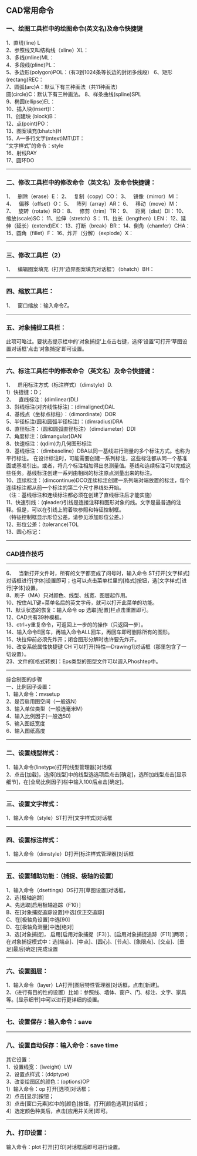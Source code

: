 ## CAD常用命令
### 一、绘图工具栏中的绘图命令(英文名)及命令快捷键
1、直线(line) L  
2、参照线又叫结构线（xline）XL：  
3、多线(mline)ML：  
4、多段线(pline)PL：  
5、多边形(polygon)POL：（有3到1024条等长边的封闭多线段）
6、矩形(rectang)REC：  
7、圆弧(arc)A：默认下有三种画法（共11种画法）  
圆(circle)C：默认下有三种画法。
8、样条曲线(spline)SPL  
9、椭圆(ellipse)EL：  
10、插入块(insert)I：  
11、创建块 (block)B：  
12、点(point)PO：  
13、图案填充(bhatch)H  
15、A—多行文字(mtext)MT\DT：  
“文字样式”的命令：style  
16、射线RAY  
17、圆环DO  

---

### 二、修改工具栏中的修改命令（英文名）及命令快捷键：
1、   删除（erase）E：
2、   复制（copy）CO： 
3、   镜像（mirror）MI：
4、   偏移（offset）O：
5、   阵列（array）AR：
6、   移动（move）M：
7、   旋转（rotate）RO：
8、   修剪（trim）TR：
9、   距离（dist）DI：
10、缩放(scale)SC： 
11、拉伸（stretch）S：
11、拉长（lengthen）LEN： 
12、延伸（延长）(extend)EX：
13、打断（break）BR：
14、倒角（chamfer）CHA：
15、圆角（fillet）F：
16、炸开（分解）（explode）X：

---

### 三、修改工具栏（2）
1、   编辑图案填充（打开‘边界图案填充对话框’）（bhatch）BH：

---

### 四、缩放工具栏：
1、   窗口缩放：输入命令Z。

---

### 五、对象捕捉工具栏：  
此项可略过。要状态提示栏中的‘对象捕捉’上点击右键，选择‘设置’可打开‘草图设置对话框’点击‘对象捕捉’即可设置。

---

### 六、标注工具栏中的修改命令（英文名）及命令快捷键：
1、   启用标注方式（标注样式）（dimstyle）D.  
1）快捷键：D；  
2、   直线标注：(dimlinear)DLI  
3、斜线标注(对齐线性标注)：(dimaligned)DAL  
4、基线点（坐标点标柱）：（dimordinate）DOR  
5、半径标注(圆和圆弧半径标注)：(dimradius)DRA  
6、直径标注：（圆和圆弧直径标注）（dimdiameter）DDI  
7、角度标注：(dimangular)DAN  
8、快速标注：(qdim)为几何图形标注  
9、基线标注：（dimbaseline）DBA以同一基线进行测量的多个标注方式。也称为平行标注。 在设计标注时，可能需要创建一系列标注，这些标注都从同一个基准面或基准引出。或者，将几个标注相加得出总测量值。基线和连续标注可以完成这些任务。基线标注创建一系列由相同的标注原点测量出来的标注。  
10、连续标注：(dimcontinue)DCO连续标注创建一系列端对端放置的标注，每个连续标注都从前一个标注的第二个尺寸界线处开始。  
（注：基线标注和连续标注都必须在创建了直线标注后才能实施）  
11、快速引线：(qleader)引线是连接注释和图形对象的线。文字是最普通的注释。但是，可以在引线上附着块参照和特征控制框。  
（特征控制框显示形位公差。请参见添加形位公差。）  
12、形位公差：(tolerance)TOL  
13、圆心标记：  

---

### CAD操作技巧

---

6、   当新打开文件时，所有的文字都变成了问号时，输入命令 ST打开[文字样式]对话框进行[字体]设置即可；也可以点击菜单栏里的[格式]按钮，选[文字样式]进行[字体]设置。     
8、刷子（MA）只对颜色、线型、线宽、图层起作用。     
10、按住ALT键+菜单名后的英文字母，就可以打开此菜单的功能。    
11、默认状态的恢复：输入命令 op 选取[配置]栏点击重置即可。    
12、CAD共有39种模板。     
13、ctrl+y重复命令，可返回上一步的的操作（只返回一步）。  
14、输入命令E回车，再输入命令ALL回车，再回车即可删除所有的图形。    
15、块拉伸前必须先炸开；闭合图形分解时也许要先炸开。  
16、改变系统属性快捷键 CH 可以打开[特性—Drawing1]对话框（那里包含了一切设置）。  
23、文件的[格式转换]：Eps类型的图型文件可以调入Phoshtep中。    

---

综合制图的步骤  
一、比例因子设置：  
1、输入命令：mvsetup  
2、是否启用图空间（一般选N）  
3、输入单位类型（一般选毫米M）  
4、输入比例因子(一般选50)  
5、输入图纸宽度  
6、输入图纸高度  

---

### 二、设置线型样式：
1、输入命令(linetype)打开[线型管理器]对话框  
2、点击[加载]，选择[线型]中的线型选选项后点击[确定]，选所加线型点击[显示细节]，在[全局比例因子]栏中输入100后点击[确定]。  

---

### 三、设置文字样式：
1、输入命令（style）ST打开[文字样式]对话框

---

### 四、设置标注样式：
1、输入命令（dimstyle）D打开[标注样式管理器]对话框

---

### 五、设置辅助功能：（捕捉、极轴的设置）
1、输入命令（dsettings）DS打开[草图设置]对话框，  
2、选[极轴追踪]  
A、先选取[启用极轴追踪（F10）]  
B、在[对象捕捉追踪设置]中选[仅正交追踪]  
C、在[极轴角设置]中选[90]  
D、在[极轴角测量]中选[绝对]  
3、选[对象捕捉]， 启用[启用对象捕捉（F3）]、[启用对象捕捉追踪（F11）]两项；在对象捕捉模式中：选[端点]、[中点]、[圆心]、[节点]、[象限点]、[交点]、[垂足]最后[确定]完成设置

---

### 六、设置图层：
1、输入命令（layer）LA打开[图层特性管理器]对话框，点击[新建]。  
2、（进行有目的性的设置）比如：参照线、墙体、窗户、门、标注、文字、家具等。[显示细节]中可以进行更详细的设置。  

---

### 七、设置保存：输入命令：save

---

### 八、设置自动保存：输入命令：save time
其它设置：  
1、设置线宽：（lweight）LW  
2、设置点样式：(ddptype)  
3、改变绘图区的颜色：(options)OP  
1）输入命令：op 打开[选项]对话框；  
2）点击[显示]按钮；  
3）点击[窗口元素]栏中的[颜色]按钮，打开[颜色选项]对话框；  
4）选定颜色种类后，点击[应用并关闭]即可。  

---

### 九、打印设置：  
输入命令：plot 打开[打印]对话框后即可进行设置。
